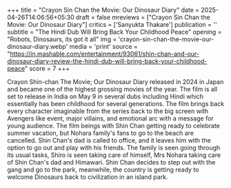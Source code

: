 +++
title = "Crayon Sin Chan the Movie: Our Dinosaur Diary"
date = 2025-04-26T14:06:56+05:30
draft = false
mreviews = ["Crayon Sin Chan the Movie: Our Dinosaur Diary"]
critics = ['Sanyukta Thakare']
publication = ''
subtitle = "The Hindi Dub Will Bring Back Your Childhood Peace"
opening = "Robots, Dinosaurs, its got it all"
img = 'crayon-sin-chan-the-movie-our-dinosaur-diary.webp'
media = 'print'
source = "https://in.mashable.com/entertainment/93061/shin-chan-and-our-dinosaur-diary-review-the-hindi-dub-will-bring-back-your-childhood-peace"
score = 7
+++

Crayon Shin-chan The Movie; Our Dinosaur Diary released in 2024 in Japan and became one of the highest grossing movies of the year. The film is all set to release in India on May 9 in several dubs including Hindi which essentially has been childhood for several generations. The film brings back every character imaginable from the series back to the big screen with Avengers like event, major villains, and emotional arc with a message for young audience. The film beings with Shin Chan getting ready to celebrate summer vacation, but Nohara family's fans to go to the beach are cancelled. Shin Chan's dad is called to office, and it leaves him with the option to go out and play with his friends. The family is seen going through its usual tasks, Shiro is seen taking care of himself, Mrs Nohara taking care of Shin Chan's dad and Himawari. Shin Chan decides to step out with the gang and go to the park, meanwhile, the country is getting ready to welcome Dinosaurs back to civilization in an island park.
